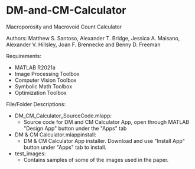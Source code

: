 # DM-and-CM-Calculator
Macroporosity and Macrovoid Count Calculator

Authors: Matthew S. Santoso, Alexander T. Bridge, Jessica A. Maisano, Alexander V. Hillsley, Joan F. Brennecke and Benny D. Freeman

Requirements: 
- MATLAB R2021a
- Image Processing Toolbox
- Computer Vision Toolbox
- Symbolic Math Toolbox
- Optimization Toolbox

File/Folder Descriptions:
- DM_CM_Calculator_SourceCode.mlapp:
  - Source code for DM and CM Calculator App, open through MATLAB "Design App" button under the "Apps" tab
- DM & CM Calculator.mlappinstall:
  - DM & CM Calculator App installer. Download and use "Install App" button under "Apps" tab to install.
- test_images:
  - Contains samples of some of the images used in the paper.
